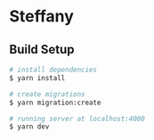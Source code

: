 # Steffany

## Build Setup

```bash
# install dependencies
$ yarn install

# create migrations
$ yarn migration:create

# running server at localhost:4000
$ yarn dev
```
